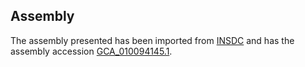 
Assembly
--------

The assembly presented has been imported from 
[INSDC](http://www.insdc.org) and has the assembly accession
[GCA\_010094145.1](http://www.ebi.ac.uk/ena/data/view/GCA_010094145.1).

